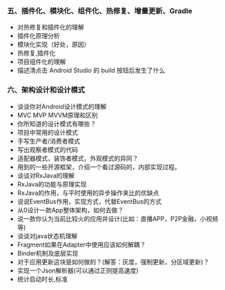 ### 五、插件化、模块化、组件化、热修复、增量更新、Gradle

* 对热修复和插件化的理解
* 插件化原理分析
* 模块化实现（好处，原因）
* 热修复,插件化
* 项目组件化的理解
* 描述清点击 Android Studio 的 build 按钮后发生了什么

### 六、架构设计和设计模式

* 谈谈你对Android设计模式的理解
* MVC MVP MVVM原理和区别
* 你所知道的设计模式有哪些？
* 项目中常用的设计模式
* 手写生产者/消费者模式
* 写出观察者模式的代码
* 适配器模式，装饰者模式，外观模式的异同？
* 用到的一些开源框架，介绍一个看过源码的，内部实现过程。
* 谈谈对RxJava的理解
* RxJava的功能与原理实现
* RxJava的作用，与平时使用的异步操作来比的优缺点
* 说说EventBus作用，实现方式，代替EventBus的方式
* 从0设计一款App整体架构，如何去做？
* 说一款你认为当前比较火的应用并设计(比如：直播APP，P2P金融，小视频等)
* 谈谈对java状态机理解
* Fragment如果在Adapter中使用应该如何解耦？
* Binder机制及底层实现
* 对于应用更新这块是如何做的？(解答：灰度，强制更新，分区域更新)？
* 实现一个Json解析器(可以通过正则提高速度)
* 统计启动时长,标准